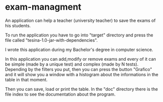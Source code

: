 # exam-managment
An application can help a teacher (university teacher) to save the exams of his students.

To run the application you have to go into "target" directory and press the file called "tesina-1.0-jar-with-dependencies".

I wrote this application during my Bachelor's degree in computer science.

In this application you can add,modify or remove exams and every of it can be simple (made by a unique test) and complex (made by N tests).
Depending by the filters you put, then you can press the button "Grafico" and it will show you a window with a histogram about the informations in the table in that moment.

Then you can save, load or print the table.
In the "doc" directory there is the file index to see the documentation about the program.
